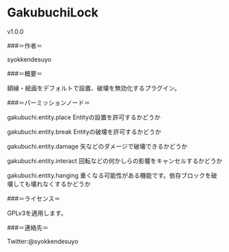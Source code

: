 GakubuchiLock
=============

v1.0.0



###＝作者＝

syokkendesuyo


###＝概要＝

額縁・絵画をデフォルトで設置、破壊を無効化するプラグイン。

###＝パーミッションノード＝

gakubuchi.entity.place Entityの設置を許可するかどうか

gakubuchi.entity.break Entityの破壊を許可するかどうか

gakubuchi.entity.damage 矢などのダメージで破壊できるかどうか

gakubuchi.entity.interact 回転などの何かしらの影響をキャンセルするかどうか

gakubuchi.entity.hanging 重くなる可能性がある機能です。依存ブロックを破壊しても壊れなくするかどうか



###＝ライセンス＝

GPLv3を適用します。


###＝連絡先＝

Twitter:@syokkendesuyo
